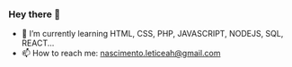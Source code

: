 ### Hey there 👋

- 🌱 I’m currently learning HTML, CSS, PHP, JAVASCRIPT, NODEJS, SQL, REACT...
- 📫 How to reach me: nascimento.leticeah@gmail.com
